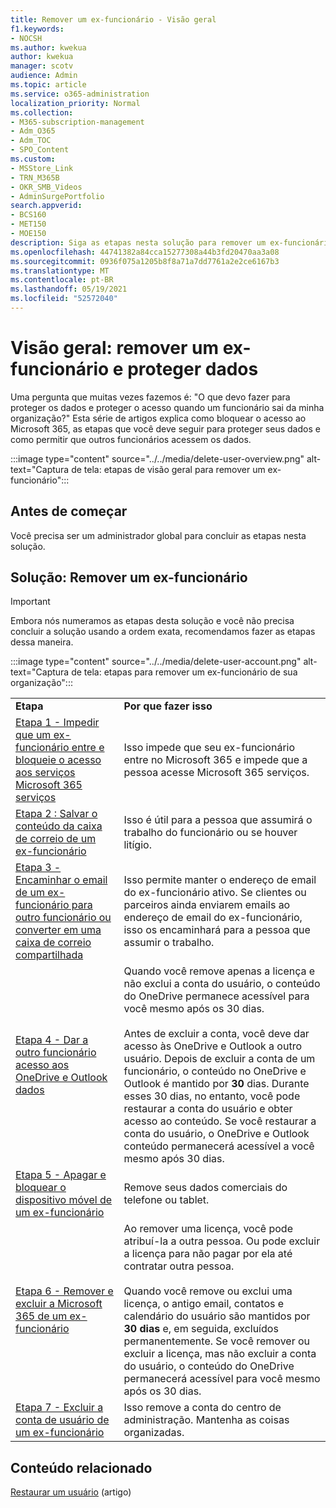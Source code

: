 ```yaml
---
title: Remover um ex-funcionário - Visão geral
f1.keywords:
- NOCSH
ms.author: kwekua
author: kwekua
manager: scotv
audience: Admin
ms.topic: article
ms.service: o365-administration
localization_priority: Normal
ms.collection:
- M365-subscription-management
- Adm_O365
- Adm_TOC
- SPO_Content
ms.custom:
- MSStore_Link
- TRN_M365B
- OKR_SMB_Videos
- AdminSurgePortfolio
search.appverid:
- BCS160
- MET150
- MOE150
description: Siga as etapas nesta solução para remover um ex-funcionário do Microsoft 365 e proteger os dados da sua organização.
ms.openlocfilehash: 44741382a84cca15277308a44b3fd20470aa3a08
ms.sourcegitcommit: 0936f075a1205b8f8a71a7dd7761a2e2ce6167b3
ms.translationtype: MT
ms.contentlocale: pt-BR
ms.lasthandoff: 05/19/2021
ms.locfileid: "52572040"
---
```

# <a name="overview-remove-a-former-employee-and-secure-data"></a>Visão geral: remover um ex-funcionário e proteger dados

Uma pergunta que muitas vezes fazemos é: "O que devo fazer para proteger os dados e proteger o acesso quando um funcionário sai da minha organização?" Esta série de artigos explica como bloquear o acesso ao Microsoft 365, as etapas que você deve seguir para proteger seus dados e como permitir que outros funcionários acessem os dados.

:::image type="content" source="../../media/delete-user-overview.png" alt-text="Captura de tela: etapas de visão geral para remover um ex-funcionário":::

## <a name="before-you-begin"></a>Antes de começar

Você precisa ser um administrador global para concluir as etapas nesta solução.

## <a name="solution-remove-a-former-employee"></a>Solução: Remover um ex-funcionário

> [!IMPORTANT]
> Embora nós numeramos as etapas desta solução e você não precisa concluir a solução usando a ordem exata, recomendamos fazer as etapas dessa maneira.

:::image type="content" source="../../media/delete-user-account.png" alt-text="Captura de tela: etapas para remover um ex-funcionário de sua organização":::

|||
|:-----|:-----|
|**Etapa** <br/> |**Por que fazer isso** <br/> |
|[Etapa 1 - Impedir que um ex-funcionário entre e bloqueie o acesso aos serviços Microsoft 365 serviços](remove-former-employee-step-1.md) <br/> |Isso impede que seu ex-funcionário entre no Microsoft 365 e impede que a pessoa acesse Microsoft 365 serviços. <br/> |
|[Etapa 2 : Salvar o conteúdo da caixa de correio de um ex-funcionário](remove-former-employee-step-2.md) <br/> |Isso é útil para a pessoa que assumirá o trabalho do funcionário ou se houver litígio. <br/> |
|[Etapa 3 - Encaminhar o email de um ex-funcionário para outro funcionário ou converter em uma caixa de correio compartilhada](remove-former-employee-step-3.md) <br/> |Isso permite manter o endereço de email do ex-funcionário ativo. Se clientes ou parceiros ainda enviarem emails ao endereço de email do ex-funcionário, isso os encaminhará para a pessoa que assumir o trabalho. <br/> |
|[Etapa 4 - Dar a outro funcionário acesso aos OneDrive e Outlook dados](remove-former-employee-step-6.md) <br/> |Quando você remove apenas a licença e não exclui a conta do usuário, o conteúdo do OneDrive permanece acessível para você mesmo após os 30 dias. <br/><br/> Antes de excluir a conta, você deve dar acesso às OneDrive e Outlook a outro usuário. Depois de excluir a conta de um funcionário, o conteúdo no OneDrive e Outlook é mantido por **30** dias. Durante esses 30 dias, no entanto, você pode restaurar a conta do usuário e obter acesso ao conteúdo. Se você restaurar a conta do usuário, o OneDrive e Outlook conteúdo permanecerá acessível a você mesmo após 30 dias. <br/> |
|[Etapa 5 - Apagar e bloquear o dispositivo móvel de um ex-funcionário](remove-former-employee-step-4.md) <br/> |Remove seus dados comerciais do telefone ou tablet.  <br/> |
|[Etapa 6 - Remover e excluir a Microsoft 365 de um ex-funcionário](remove-former-employee-step-7.md) <br/> |Ao remover uma licença, você pode atribuí-la a outra pessoa. Ou pode excluir a licença para não pagar por ela até contratar outra pessoa.  <br/><br/> Quando você remove ou exclui uma licença, o antigo email, contatos e calendário do usuário são mantidos por **30 dias** e, em seguida, excluídos permanentemente. Se você remover ou excluir a licença, mas não excluir a conta do usuário, o conteúdo do OneDrive permanecerá acessível para você mesmo após os 30 dias.  <br/> |
|[Etapa 7 - Excluir a conta de usuário de um ex-funcionário](remove-former-employee-step-7.md) <br/> |Isso remove a conta do centro de administração. Mantenha as coisas organizadas. <br/> |

## <a name="related-content"></a>Conteúdo relacionado

[Restaurar um usuário](restore-user.md) (artigo)
